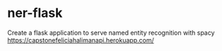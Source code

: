 # ner-flask
Create a flask application to serve named entity recognition with spacy 
https://capstonefeliciahalimanapi.herokuapp.com/
